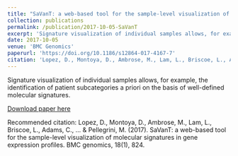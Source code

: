```yaml
---
title: "SaVanT: a web-based tool for the sample-level visualization of molecular signatures in gene expression profiles"
collection: publications
permalink: /publication/2017-10-05-SaVanT
excerpt: 'Signature visualization of individual samples allows, for example, the identification of patient subcategories a priori on the basis of well-defined molecular signatures.'
date: 2017-10-05
venue: 'BMC Genomics'
paperurl: 'https://doi.org/10.1186/s12864-017-4167-7'
citation: 'Lopez, D., Montoya, D., Ambrose, M., Lam, L., Briscoe, L., Adams, C., ... &amp; Pellegrini, M. (2017). SaVanT: a web-based tool for the sample-level visualization of molecular signatures in gene expression profiles. BMC genomics, 18(1), 824.'
---
```

Signature visualization of individual samples allows, for example, the identification of patient subcategories a priori on the basis of well-defined molecular signatures.

[Download paper here](https://doi.org/10.1186/s12864-017-4167-7)

Recommended citation: Lopez, D., Montoya, D., Ambrose, M., Lam, L., Briscoe, L., Adams, C., ... & Pellegrini, M. (2017). SaVanT: a web-based tool for the sample-level visualization of molecular signatures in gene expression profiles. BMC genomics, 18(1), 824.